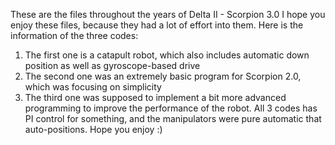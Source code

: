 These are the files throughout the years of Delta II - Scorpion 3.0
I hope you enjoy these files, because they had a lot of effort into them.
Here is the information of the three codes:
1. The first one is a catapult robot, which also includes automatic down position as well as gyroscope-based drive
2. The second one was an extremely basic program for Scorpion 2.0, which was focusing on simplicity
3. The third one was supposed to implement a bit more advanced programming to improve the performance of the robot.
All 3 codes has PI control for something, and the manipulators were pure automatic that auto-positions.
Hope you enjoy :)

